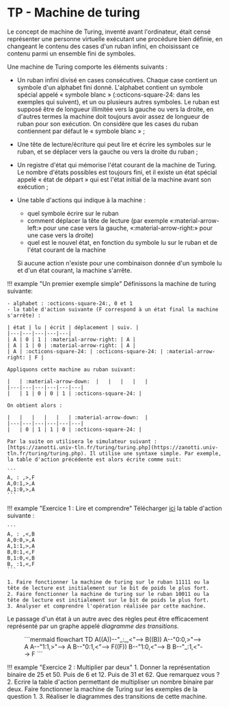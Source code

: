 # TP - Machine de turing

Le concept de machine de Turing, inventé avant l'ordinateur, était censé représenter une personne virtuelle exécutant une procédure bien définie, en changeant le contenu des cases d'un ruban infini, en choisissant ce contenu parmi un ensemble fini de symboles.

Une machine de Turing comporte les éléments suivants :

- Un ruban infini divisé en cases consécutives. Chaque case contient un symbole d'un alphabet fini donné. L'alphabet contient un symbole spécial appelé « symbole blanc » (:octicons-square-24: dans les exemples qui suivent), et un ou plusieurs autres symboles. Le ruban est supposé être de longueur illimitée vers la gauche ou vers la droite, en d'autres termes la machine doit toujours avoir assez de longueur de ruban pour son exécution. On considère que les cases du ruban contiennent par défaut le « symbole blanc » ;
- Une tête de lecture/écriture qui peut lire et écrire les symboles sur le ruban, et se déplacer vers la gauche ou vers la droite du ruban ;
- Un registre d'état qui mémorise l'état courant de la machine de Turing. Le nombre d'états possibles est toujours fini, et il existe un état spécial appelé « état de départ » qui est l'état initial de la machine avant son exécution ;
- Une table d'actions qui indique à la machine :
  
    - quel symbole écrire sur le ruban
    - comment déplacer la tête de lecture (par exemple «:material-arrow-left:» pour une case vers la gauche, «:material-arrow-right:» pour une case vers la droite)
    - quel est le nouvel état, en fonction du symbole lu sur le ruban et de l'état courant de la machine
  
    Si aucune action n'existe pour une combinaison donnée d'un symbole lu et d'un état courant, la machine s'arrête.


!!! example "Un premier exemple simple"
    Définissons la machine de turing suivante:

    - alphabet : :octicons-square-24:, 0 et 1
    - la table d'action suivante (F correspond à un état final la machine s'arrête) :
    
    | état | lu | écrit | déplacement | suiv. |
    |---|---|---|---|---|
    | A | 0 | 1 | :material-arrow-right: | A |
    | A | 1 | 0 | :material-arrow-right: | A |
    | A | :octicons-square-24: | :octicons-square-24: | :material-arrow-right: | F |

    Appliquons cette machine au ruban suivant:

    |   | :material-arrow-down:  |   |   |   |   |
    |---|---|---|---|---|---|
    |   | 1 | 0 | 0 | 1 | :octicons-square-24: |

    On obtient alors :

    |   |   |   |   |   | :material-arrow-down:  |
    |---|---|---|---|---|---|
    |   | 0 | 1 | 1 | 0 | :octicons-square-24: |

    Par la suite on utilisera le simulateur suivant : [https://zanotti.univ-tln.fr/turing/turing.php](https://zanotti.univ-tln.fr/turing/turing.php). Il utilise une syntaxe simple. Par exemple, la table d'action précédente est alors écrite comme suit:

    ```
    A, : ,>,F
    A,0:1,>,A 
    A,1:0,>,A
    ```

!!! example "Exercice 1 : Lire et comprendre"
    Télécharger [ici](./data/turing2.txt) la table d'action suivante :

    ```
    A, : ,<,B
    A,0:0,>,A 
    A,1:1,>,A
    B,0:1,<,F
    B,1:0,<,B
    B, :1,<,F
    ```

    1. Faire fonctionner la machine de turing sur le ruban 11111 ou la tête de lecture est initialement sur le bit de poids le plus fort.
    2. Faire fonctionner la machine de turing sur le ruban 10011 ou la tête de lecture est initialement sur le bit de poids le plus fort.
    3. Analyser et comprendre l'opération réalisée par cette machine.

Le passage d'un état à un autre avec des règles peut être efficacement représenté par un graphe appelé *diagramme des transitions*.

<figure markdown>
```mermaid
flowchart TD
    A((A))--"_:_,<"--> B((B))
    A--"0:0,>"--> A
    A--"1:1,>"--> A
    B--"0:1,<"--> F((F))
    B--"1:0,<"--> B
    B--"_:1,<"--> F
```
</figure>


!!! example "Exercice 2 : Multiplier par deux"
    1. Donner la représentation binaire de 25 et 50. Puis de 6 et 12. Puis de 31 et 62. Que remarquez vous ?
    2. Ecrire la table d'action permettant de multipliser un nombre binaire par deux. Faire fonctionner la machine de Turing sur les exemples de la question 1.
    3. Réaliser le diagrammes des transitions de cette machine.